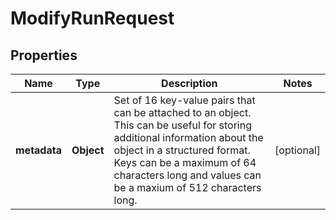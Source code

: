 

# ModifyRunRequest

## Properties

Name | Type | Description | Notes
------------ | ------------- | ------------- | -------------
**metadata** | **Object** | Set of 16 key-value pairs that can be attached to an object. This can be useful for storing additional information about the object in a structured format. Keys can be a maximum of 64 characters long and values can be a maxium of 512 characters long.  |  [optional]




